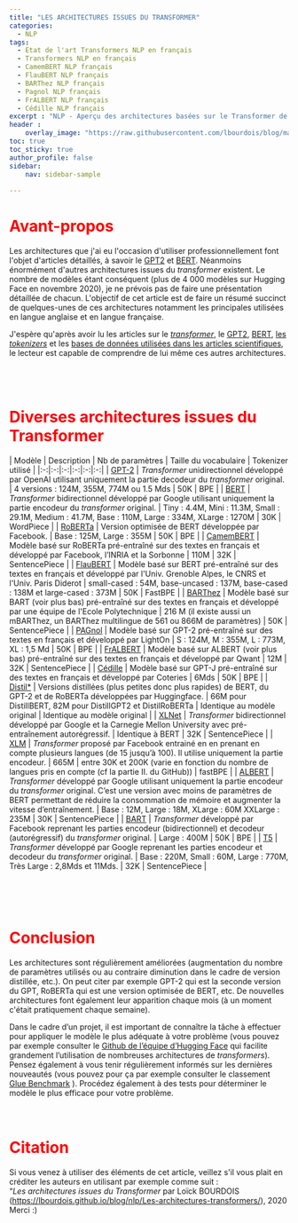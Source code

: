 ```yaml
---
title: "LES ARCHITECTURES ISSUES DU TRANSFORMER"
categories:
  - NLP
tags:
  - Etat de l'art Transformers NLP en français
  - Transformers NLP en français
  - CamemBERT NLP français
  - FlauBERT NLP français
  - BARThez NLP français
  - Pagnol NLP français
  - FrALBERT NLP français
  - Cédille NLP français
excerpt : "NLP - Aperçu des architectures basées sur le Transformer de Vaswani et al."
header :
    overlay_image: "https://raw.githubusercontent.com/lbourdois/blog/master/assets/images/NLP_radom_blog.png"
toc: true
toc_sticky: true
author_profile: false
sidebar:
    nav: sidebar-sample
    
---
```


# <span style="color: #FF0000"> **Avant-propos** </span>
Les architectures que j'ai eu l'occasion d'utiliser professionnellement font l'objet d'articles détaillés, à savoir le [GPT2](https://lbourdois.github.io/blog/nlp/GPT2/) et [BERT](https://lbourdois.github.io/blog/nlp/BERT/).
Néanmoins énormément d'autres architectures issues du *transformer* existent. Le nombre de modèles étant conséquent (plus de 4 000 modèles sur Hugging Face en novembre 2020), je ne prévois pas de faire une présentation détaillée de chacun.
L'objectif de cet article est de faire un résumé succinct de quelques-unes de ces architectures notamment les principales utilisées en langue anglaise et en langue française.<br>


J'espère qu'après avoir lu les articles sur le [*transformer*](https://lbourdois.github.io/blog/nlp/Transformer/), le [GPT2](https://lbourdois.github.io/blog/nlp/GPT2/), [BERT](https://lbourdois.github.io/blog/nlp/BERT/), [les *tokenizers*](https://lbourdois.github.io/blog/nlp/Les-tokenizers/) et les [bases de données utilisées dans les articles scientifiques](https://lbourdois.github.io/blog/nlp/Taches-et-jeux-de-donnees-en-NLP/), le lecteur est capable de comprendre de lui même ces autres architectures.<br>
<br><br><br>



# <span style="color: #FF0000"> **Diverses architectures issues du Transformer** </span>

| Modèle  | Description | Nb de paramètres  | Taille du vocabulaire  | Tokenizer utilisé  | 
|:-:|:-:|:-:|:-:|:-:|:-:|
| [GPT-2](https://openai.com/blog/better-language-models/) | *Transformer* unidirectionnel développé par OpenAI utilisant uniquement la partie decodeur du *transformer* original. | 4 versions : 124M, 355M, 774M ou 1.5 Mds  | 50K  | BPE  |
| [BERT](https://github.com/google-research/bert) | *Transformer* bidirectionnel développé par Google utilisant uniquement la partie encodeur du *transformer* original.   | Tiny : 4.4M, Mini : 11.3M, Small : 29.1M, Medium : 41.7M, Base : 110M, Large : 334M, XLarge : 1270M  | 30K  | WordPiece   |
| [RoBERTa](https://github.com/pytorch/fairseq/tree/master/examples/roberta)  | Version optimisée de BERT développée par Facebook.   | Base : 125M, Large : 355M  | 50K | BPE |
| [CamemBERT](https://camembert-model.fr/)   | Modèle basé sur RoBERTa pré-entraîné sur des textes en français et développé par Facebook, l’INRIA et la Sorbonne | 110M   | 32K  | SentencePiece  |
| [FlauBERT](https://github.com/getalp/Flaubert)  | Modèle basé sur BERT pré-entraîné sur des textes en français et développé par l'Univ. Grenoble Alpes, le CNRS et l'Univ. Paris Diderot | small-cased : 54M, base-uncased : 137M, base-cased : 138M et large-cased : 373M   | 50K  | FastBPE  |
| [BARThez](https://arxiv.org/abs/2010.12321v1)  | Modèle basé sur BART (voir plus bas) pré-entraîné sur des textes en français et développé par une équipe de l'Ecole Polytechnique   | 216 M (il existe aussi un mBARThez, un BARThez multilingue de 561 ou 866M de paramètres) | 50K  | SentencePiece  |
| [PAGnol](https://arxiv.org/abs/2110.08554v1)  | Modèle basé sur GPT-2 pré-entraîné sur des textes en français et développé par LightOn  | S : 124M, M : 355M, L : 773M, XL : 1,5 Md | 50K  | BPE  |
| [FrALBERT](https://hal.archives-ouvertes.fr/hal-03336060)  | Modèle basé sur ALBERT (voir plus bas) pré-entraîné sur des textes en français et développé par Qwant | 12M | 32K  | SentencePiece  |
| [Cédille](https://cedille.ai/)  | Modèle basé sur GPT-J pré-entraîné sur des textes en français et développé par Coteries   | 6Mds | 50K  | BPE  |
| [Distil*](https://github.com/huggingface/transformers/tree/master/examples/distillation)   | Versions distillées (plus petites donc plus rapides) de BERT, du GPT-2 et de RoBERTa développées par Huggingface.   | 66M pour DistillBERT, 82M pour DistillGPT2 et DistilRoBERTa  | Identique au modèle original   | Identique au modèle original  |
| [XLNet](https://github.com/zihangdai/xlnet/)  | *Transformer* bidirectionnel développé par Google et la Carnegie Mellon University avec pré-entraînement autorégressif.    | Identique à BERT  | 32K  | SentencePiece  |
| [XLM](https://github.com/facebookresearch/XLM/)  | *Transformer* proposé par Facebook entrainé en en prenant en compte plusieurs langues (de 15 jusqu’à 100). Il utilise uniquement la partie encodeur.   | 665M  | entre 30K et 200K (varie en fonction du nombre de langues pris en compte (cf la partie II. du GitHub))  | fastBPE   | 
| [ALBERT](https://github.com/google-research/google-research/tree/master/albert)   | *Transformer* développé par Google utilisant uniquement la partie encodeur du *transformer* original. C’est une version avec moins de paramètres de BERT permettant de réduire la consommation de mémoire et augmenter la vitesse d’entraînement.   | Base : 12M, Large : 18M, XLarge : 60M XXLarge : 235M  | 30K | SentencePiece    |
| [BART](https://github.com/pytorch/fairseq/tree/master/examples/bart)   | *Transformer* développé par Facebook reprenant les parties encodeur (bidirectionnel) et decodeur (autorégressif) du *transformer* original.   | Large : 400M  | 50K  | BPE  | 
| [T5](https://github.com/google-research/text-to-text-transfer-transformer)  | *Transformer* développé par Google reprenant les parties encodeur et decodeur du *transformer* original.  | Base : 220M, Small : 60M, Large : 770M, Très Large : 2,8Mds et 11Mds.  | 32K  | SentencePiece  | 

<br><br><br>



# <span style="color: #FF0000"> **Conclusion** </span>
Les architectures sont régulièrement améliorées (augmentation du nombre de paramètres utilisés ou au contraire diminution dans le cadre de version distillée, etc.). On peut citer par exemple GPT-2 qui est la seconde version du GPT, RoBERTa qui est une version optimisée de BERT, etc. 
De nouvelles architectures font également leur apparition chaque mois (à un moment c'était pratiquement chaque semaine).

Dans le cadre d’un projet, il est important de connaître la tâche à effectuer pour appliquer le modèle le plus adéquate à votre problème (vous pouvez par exemple consulter le [Github de l’équipe d’Hugging Face](https://github.com/huggingface/transformers) qui facilite grandement l’utilisation de nombreuses architectures de *transformers*).
Pensez également à vous tenir régulièrement informés sur les dernières nouveautés (vous pouvez pour ça par exemple consulter le classement [Glue Benchmark](https://gluebenchmark.com/leaderboard) ). Procédez également à des tests pour déterminer le modèle le plus efficace pour votre problème.
<br><br><br>



# <span style="color: #FF0000"> **Citation** <span>
Si vous venez à utiliser des éléments de cet article, veillez s'il vous plait en créditer les auteurs en utilisant par exemple comme suit :<br>
“*Les architectures issues du Transformer* par Loïck BOURDOIS (https://lbourdois.github.io/blog/nlp/Les-architectures-transformers/), 2020<br>
Merci :)
